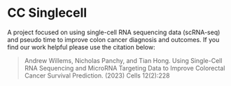 # CC Singlecell

A project focused on using single-cell RNA sequencing data (scRNA-seq) and pseudo time to improve colon cancer diagnosis and outcomes.
If you find our work helpful please use the citation below:
>Andrew Willems, Nicholas Panchy, and Tian Hong. Using Single-Cell RNA Sequencing and MicroRNA Targeting Data to Improve Colorectal Cancer Survival Prediction. (2023) Cells 12(2):228
